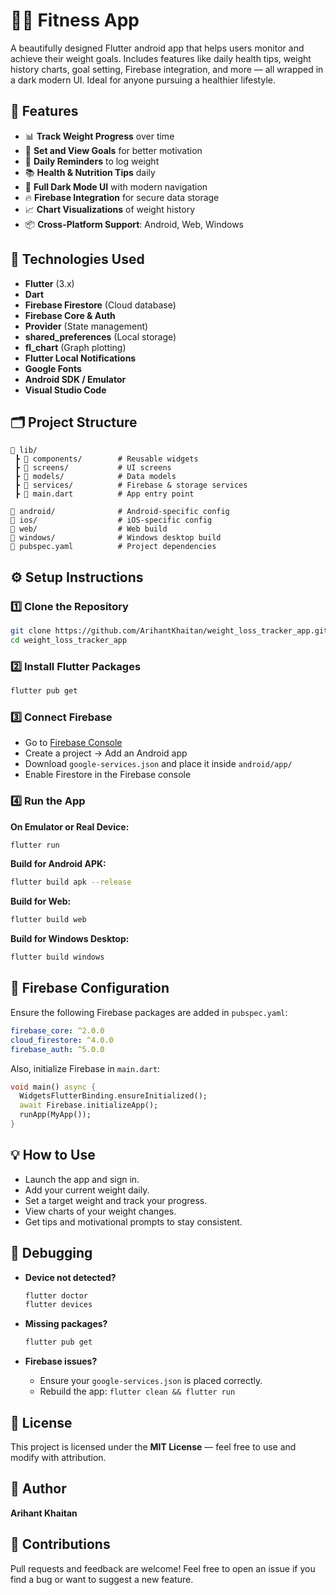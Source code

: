 # 🏋️‍♂️ Fitness App

A beautifully designed Flutter android app that helps users monitor and achieve their weight goals. Includes features like daily health tips, weight history charts, goal setting, Firebase integration, and more — all wrapped in a dark modern UI. Ideal for anyone pursuing a healthier lifestyle.

## 🚀 Features

* 📊 **Track Weight Progress** over time
* 📅 **Set and View Goals** for better motivation
* 🔔 **Daily Reminders** to log weight
* 📚 **Health & Nutrition Tips** daily
* 🌙 **Full Dark Mode UI** with modern navigation
* 🔥 **Firebase Integration** for secure data storage
* 📈 **Chart Visualizations** of weight history
* 📦 **Cross-Platform Support**: Android, Web, Windows

## 🧰 Technologies Used

* **Flutter** (3.x)
* **Dart**
* **Firebase Firestore** (Cloud database)
* **Firebase Core & Auth**
* **Provider** (State management)
* **shared\_preferences** (Local storage)
* **fl\_chart** (Graph plotting)
* **Flutter Local Notifications**
* **Google Fonts**
* **Android SDK / Emulator**
* **Visual Studio Code**

## 🗂️ Project Structure

```
📁 lib/
 ┣ 📂 components/        # Reusable widgets
 ┣ 📂 screens/           # UI screens
 ┣ 📂 models/            # Data models
 ┣ 📂 services/          # Firebase & storage services
 ┣ 📜 main.dart          # App entry point

📁 android/              # Android-specific config
📁 ios/                  # iOS-specific config
📁 web/                  # Web build
📁 windows/              # Windows desktop build
📄 pubspec.yaml          # Project dependencies
```

## ⚙️ Setup Instructions

### 1️⃣ Clone the Repository

```bash
git clone https://github.com/ArihantKhaitan/weight_loss_tracker_app.git
cd weight_loss_tracker_app
```

### 2️⃣ Install Flutter Packages

```bash
flutter pub get
```

### 3️⃣ Connect Firebase

* Go to [Firebase Console](https://console.firebase.google.com/)
* Create a project → Add an Android app
* Download `google-services.json` and place it inside `android/app/`
* Enable Firestore in the Firebase console

### 4️⃣ Run the App

**On Emulator or Real Device:**

```bash
flutter run
```

**Build for Android APK:**

```bash
flutter build apk --release
```

**Build for Web:**

```bash
flutter build web
```

**Build for Windows Desktop:**

```bash
flutter build windows
```

## 🔐 Firebase Configuration

Ensure the following Firebase packages are added in `pubspec.yaml`:

```yaml
firebase_core: ^2.0.0
cloud_firestore: ^4.0.0
firebase_auth: ^5.0.0
```

Also, initialize Firebase in `main.dart`:

```dart
void main() async {
  WidgetsFlutterBinding.ensureInitialized();
  await Firebase.initializeApp();
  runApp(MyApp());
}
```

## 💡 How to Use

* Launch the app and sign in.
* Add your current weight daily.
* Set a target weight and track your progress.
* View charts of your weight changes.
* Get tips and motivational prompts to stay consistent.

## 🧪 Debugging

* **Device not detected?**

  ```bash
  flutter doctor
  flutter devices
  ```
* **Missing packages?**

  ```bash
  flutter pub get
  ```
* **Firebase issues?**

  * Ensure your `google-services.json` is placed correctly.
  * Rebuild the app: `flutter clean && flutter run`

## 📜 License

This project is licensed under the **MIT License** — feel free to use and modify with attribution.

## 👤 Author

**Arihant Khaitan**

## 🤝 Contributions

Pull requests and feedback are welcome!
Feel free to open an issue if you find a bug or want to suggest a new feature.
